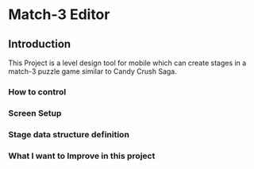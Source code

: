 # Match-3 Editor

## Introduction
This Project is a level design tool for mobile which can create stages in a match-3 puzzle game similar to Candy Crush Saga.

### How to control

### Screen Setup

### Stage data structure definition

### What I want to Improve in this project

